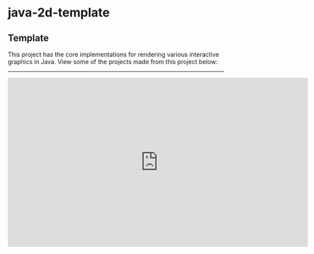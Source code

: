 # java-2d-template

## Template

This project has the core implementations for rendering various interactive graphics
in Java. View some of the projects made from this project below:

---
<iframe width="700" height="394" src="https://www.youtube.com/embed/M0oaNy9K2H8" title="YouTube video player" frameborder="0" allow="clipboard-write; encrypted-media; picture-in-picture" allowfullscreen /> 
---

## Structure

![Screen Shot 2021-12-16 at 11 40 20 AM](https://user-images.githubusercontent.com/8960690/146412311-35726132-f610-41e7-bd23-a82d667980c7.png)

____
main.engine.HXStartup
	-> Where the main method resides
	• Static reference to singleton HXMasterWindow and instantiates

____
ui.HXMasterWindow:
-> The applications primary UI window
• Contains the panel for 2D world rendering
  subclassed as HXViewPanel
• Adjustable constants for application window’s
  dimensions plus child HXViewPanel dimensions.
• References input.HXKey file for keyboard button
  presses, initialized in this class

____
input.HXKey:
-> Stores static fields for all keyboard
    keys used in the application
• Add to the static HashMap to listen for
  more keyboard presses

____
ui.HXViewPanel: (Deprecated - Now only uses a HXWorldPanel with all entities shifted)
-> Owns a panel where the 2D world’s entities 
    are drawn subclassed as HXWorldPanel. Also 
    handles the panning of that world with the 
    selected keys
• Nothing in this class needs adjusting for
  forked projects
____
ui.HXWorldPanel:
-> A panel that renders all of its HXWorld’s entities array
• Nothing in this class needs adjusting for forked projects
• Owns a HXClock
• Implements the HXClockRenderer interface for repaintWorld

____
world.HXClock:
-> Pulses on a fixed timestep loop to its parent panel
• Nothing in this class needs adjusting for forked
  projects
• Allows world to be paused
• Calls parent panel repaintWorld
• Calls parent panel’s world updateEntities

____
world.HXWorld:
-> Intended to hold properties like friction and gravity. 
    Currently contains an array of all entities as well as
    the size of the world
• Adjustable constants for the world’s x:y dimensions

    
